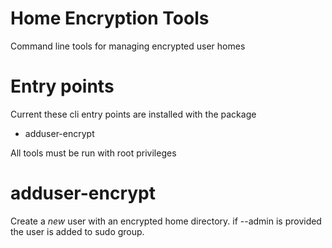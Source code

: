 # Home Encryption Tools
Command line tools for managing encrypted user homes

# Entry points
Current these cli entry points are installed with the package

* adduser-encrypt

All tools must be run with root privileges
# adduser-encrypt
Create a *new* user with an encrypted home directory. if --admin is provided the user is added to sudo group.